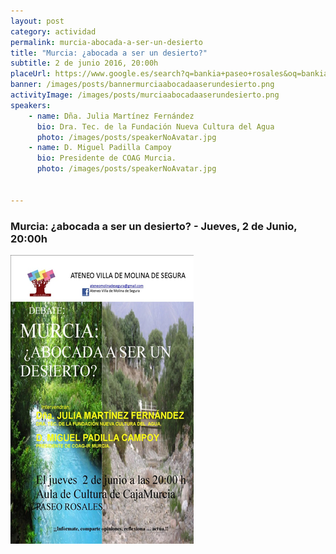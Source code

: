 ```yaml
---
layout: post
category: actividad
permalink: murcia-abocada-a-ser-un-desierto 
title: "Murcia: ¿abocada a ser un desierto?"
subtitle: 2 de junio 2016, 20:00h  
placeUrl: https://www.google.es/search?q=bankia+paseo+rosales&oq=bankia+paseo&aqs=chrome.0.0l2j69i57j69i60l2j0.11955j1j7&sourceid=chrome&ie=UTF-8  
banner: /images/posts/bannermurciaabocadaaserundesierto.png
activityImage: /images/posts/murciaabocadaaserundesierto.png
speakers: 
    - name: Dña. Julia Martínez Fernández
      bio: Dra. Tec. de la Fundación Nueva Cultura del Agua
      photo: /images/posts/speakerNoAvatar.jpg
    - name: D. Miguel Padilla Campoy
      bio: Presidente de COAG Murcia.
      photo: /images/posts/speakerNoAvatar.jpg


---
```


### Murcia: ¿abocada a ser un desierto? - Jueves, 2 de Junio, 20:00h


![cartel](/images/posts/murciaabocadaaserundesierto.png)

